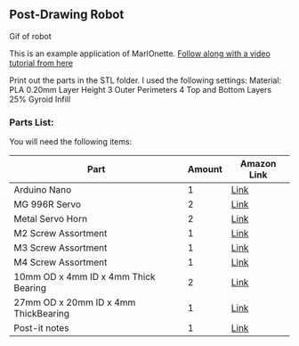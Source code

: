 ## Post-Drawing Robot

Gif of robot

This is an example application of MarIOnette. [Follow along with a video tutorial from here](https://www.youtube.com)

Print out the parts in the STL folder. I used the following settings:
Material: PLA
0.20mm Layer Height
3 Outer Perimeters
4 Top and Bottom Layers
25% Gyroid Infill

### Parts List:
You will need the following items:

| Part  | Amount | Amazon Link |
| ------------- | ------------- | ------------- |
| Arduino Nano | 1 | [Link](https://www.amazon.com/Deegoo-ATmega328P-Microcontroller-Board-Arduino/dp/B07R9VWD39/ref=sr_1_8?crid=3G6R5IGE3AM5E&keywords=arduino+nano&qid=1680816706&sprefix=arduino+nano%2Caps%2C146&sr=8-8) |
| MG 996R Servo | 2 | [Link](https://www.amazon.com/Treedix-MG996R-Servo-High-Torque-Helicopter/dp/B08743N181/ref=sr_1_4?crid=19DZMO7J2P28Y&keywords=mg+996+r+servo+motor+2&qid=1680816580&sprefix=mg+996+r+servo+motor+%2Caps%2C150&sr=8-4) |
| Metal Servo Horn | 2 | [Link](https://www.amazon.com/Hobbypark-5-Pack-Aluminum-Futaba-Motors/dp/B06XPYBTBP/ref=sr_1_4?crid=Q4BPQ4OJHD34&keywords=metal+servo+horn&qid=1680816607&sprefix=metal+servo+hor%2Caps%2C145&sr=8-4)|
| M2 Screw Assortment | 1 | [Link](https://www.amazon.com/HanTof-Washers-Assortment-Machine-Stainless/dp/B082XRX17Z/ref=sr_1_8?crid=GOKYPQ0QBR9A&keywords=m2+screw+assortment&qid=1680817044&sprefix=m2+screw+assortmen%2Caps%2C138&sr=8-8) |
| M3 Screw Assortment | 1 | [Link](https://www.amazon.com/VIGRUE-570PCS-Stainless-Assortment-Machine/dp/B08H24W42K/ref=sr_1_5?crid=2GWQFWXEZZSXO&keywords=m3+screw+assortment+hex&qid=1680816938&sprefix=m3+screw+assortment+he%2Caps%2C130&sr=8-5) |
| M4 Screw Assortment | 1 | [Link](https://www.amazon.com/DYWISHKEY-Pieces-Stainless-Steel-Button/dp/B07X5RLSGC/ref=sr_1_5?keywords=m4+x+8mm+screws&qid=1680816964&sprefix=m4+x+8mm+%2Caps%2C143&sr=8-5) |
| 10mm OD x 4mm ID x 4mm Thick Bearing | 2 | [Link](https://www.amazon.com/Donepart-MR104-2RS-Ball-Bearings-Miniature/dp/B07XDZLWHQ/ref=sr_1_5?crid=NI11O0WZXFZ&keywords=10+x+4+x+4+bearing&qid=1680816782&sprefix=10+x+4+x+4+bearin%2Caps%2C147&sr=8-5) |
| 27mm OD x 20mm ID x 4mm ThickBearing | 1 | [Link](https://www.amazon.com/uxcell-6704-2RS-Groove-Bearings-Double/dp/B082PS5HHN/ref=sr_1_3?crid=FFEIMJE6NMIG&keywords=20x27x4+bearing&qid=1680816886&sprefix=20x27x4+bearin%2Caps%2C136&sr=8-3) |
| Post-it notes | 1 | [Link](https://www.amazon.com/Post-Americas-Collection-Recyclable-655-5PK/dp/B00006JNNG/ref=sr_1_6?keywords=3+x+5+post+it+notes&qid=1680817217&sprefix=3+x+5+post%2Caps%2C197&sr=8-6) |